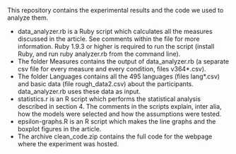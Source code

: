 This repository contains the experimental results and the code we used to analyze them.

- data_analyzer.rb is a Ruby script which calculates all the measures discussed in the article. See comments within the file for more information. Ruby 1.9.3 or higher is required to run the script (install Ruby, and run ruby analyzer.rb from the command line).
- The folder Measures contains the output of data_analyzer.rb (a separate csv file for every measure and every condition, files v364*.csv).
- The folder Languages contains all the 495 languages (files lang*.csv) and basic data (file rough_data2.csv) about the participants. data_analyzer.rb uses these data as input.
- statistics.r is an R script which performs the statistical analysis described in section 4. The comments in the scripts explain, inter alia, how the models were selected and how the assumptions were tested.
- epsilon-graphs.R is an R script which makes the line graphs and the boxplot figures in the article.
- The archive clean_code.zip contains the full code for the webpage where the experiment was hosted. 
